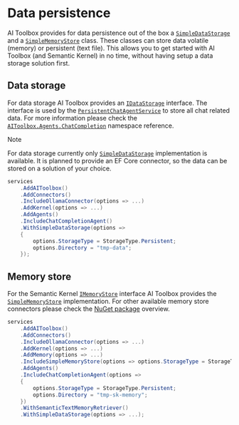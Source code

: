 # Data persistence

AI Toolbox provides for data persistence out of the box a [`SimpleDataStorage`](/api/AIToolbox.Data.SimpleDataStorage.html) and a [`SimpleMemoryStore`](/api/AIToolbox.SemanticKernel.Memory.SimpleMemoryStore.html) class. These classes can store data volatile (memory) or persistent (text file). This allows you to get started with AI Toolbox (and Semantic Kernel) in no time, without having setup a data storage solution first.

## Data storage

For data storage AI Toolbox provides an [`IDataStorage`](/api/AIToolbox.Data.IDataStorage.html) interface. The interface is used by the [`PersistentChatAgentService`](/api/AIToolbox.Agents.ChatCompletion.Services.PersistentChatAgentService.html) to store all chat related data. For more information please check the [`AIToolbox.Agents.ChatCompletion`](/api/AIToolbox.Agents.ChatCompletion.html) namespace reference.

> [!NOTE]
> For data storage currently only [`SimpleDataStorage`](/api/AIToolbox.Data.SimpleDataStorage.html) implementation is available. It is planned to provide an EF Core connector, so the data can be stored on a solution of your choice.

```csharp
services
    .AddAIToolbox()
    .AddConnectors()
    .IncludeOllamaConnector(options => ...)
    .AddKernel(options => ...)
    .AddAgents()
    .IncludeChatCompletionAgent()
    .WithSimpleDataStorage(options =>
    {
        options.StorageType = StorageType.Persistent;
        options.Directory = "tmp-data";
    });
```

## Memory store

For the Semantic Kernel [`IMemoryStore`](https://github.com/microsoft/semantic-kernel/blob/main/dotnet/src/SemanticKernel.Abstractions/Memory/IMemoryStore.cs) interface AI Toolbox provides the [`SimpleMemoryStore`](/api/AIToolbox.SemanticKernel.Memory.SimpleMemoryStore.html) implementation. For other available memory store connectors please check the [NuGet package](/reference/memory.html#packages) overview.

```csharp
services
    .AddAIToolbox()
    .AddConnectors()
    .IncludeOllamaConnector(options => ...)
    .AddKernel(options => ...)
    .AddMemory(options => ...)
    .IncludeSimpleMemoryStore(options => options.StorageType = StorageType.Persistent)
    .AddAgents()
    .IncludeChatCompletionAgent(options =>
    {
        options.StorageType = StorageType.Persistent;
        options.Directory = "tmp-sk-memory";
    })
    .WithSemanticTextMemoryRetriever()
    .WithSimpleDataStorage(options => ...);
```
